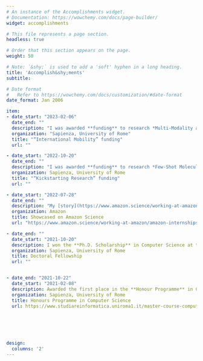 ```yaml
---
# An instance of the Accomplishments widget.
# Documentation: https://wowchemy.com/docs/page-builder/
widget: accomplishments

# This file represents a page section.
headless: true

# Order that this section appears on the page.
weight: 50

# Note: `&shy;` is used to add a 'soft' hyphen in a long heading.
title: 'Accomplish&shy;ments'
subtitle:

# Date format
#   Refer to https://wowchemy.com/docs/customization/#date-format
date_format: Jan 2006

item:
- date_start: "2023-02-06"
  date_end: ""
  description: "I was awarded **funding** to research *Multi-Modality and Explainable AI* at the [University of Cambridge](https://www.cam.ac.uk/), ranking first among all the candidates."
  organization: "Sapienza, University of Rome"
  title: "“International Mobility” funding"
  url: ""

- date_start: "2022-10-20"
  date_end: ""
  description: "I was awarded **funding** to research *Few-Shot Molecular Property Prediction*, ranking first among 1st and 2nd year Ph.D. students from the Department of Computer Science."
  organization: Sapienza, University of Rome
  title: "“Kickstarting Research” funding"
  url: ""

- date_start: "2022-07-28"
  date_end: ""
  description: "My [story](https://www.amazon.science/working-at-amazon/amazon-internships-summer-2022-experience-donato-crisostomi-science-intern) was showcased on [Amazon Science](https://www.amazon.science/) after a successful research internship in Turin. "
  organization: Amazon
  title: Showcased on Amazon Science
  url: "https://www.amazon.science/working-at-amazon/amazon-internships-summer-2022-experience-donato-crisostomi-science-intern"

- date_end: ""
  date_start: "2021-10-20"
  description: I won the **Ph.D. Scholarship** in Computer Science at the [Sapienza, University of Rome](https://www.uniroma1.it/en/pagina-strutturale/home), ranking first among all the candidates.
  organization: Sapienza, University of Rome
  title: Doctoral Fellowship
  url: ""


- date_end: "2021-10-22"
  date_start: "2021-02-08"
  description: Awarded the first place in the **Honour Programme** in Computer Science to conduct research on Meta-Learning and Few-Shot Learning.
  organization: Sapienza, University of Rome
  title: Honours Programme in Computer Science
  url: https://www.studiareinformatica.uniroma1.it/master-course-computer-science/honours-programme






design:
  columns: '2' 
---
```

